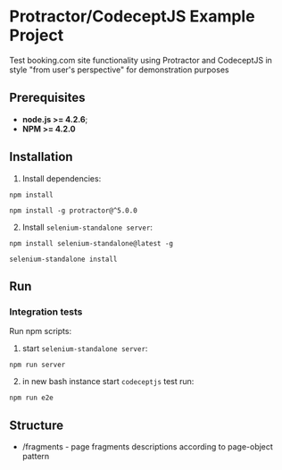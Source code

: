 # Protractor/CodeceptJS Example Project
Test booking.com site functionality using Protractor and CodeceptJS in style "from user's perspective" for demonstration purposes 

## Prerequisites
* **node.js >= 4.2.6**;
* **NPM >= 4.2.0**

## Installation
1. Install dependencies: 
```
npm install
```

```
npm install -g protractor@^5.0.0
```
2. Install `selenium-standalone server`:
```
npm install selenium-standalone@latest -g 
```
```
selenium-standalone install
```

## Run 

### Integration tests
Run npm scripts:

1. start `selenium-standalone server`:
```
npm run server
```
2. in new bash instance start `codeceptjs` test run:
```
npm run e2e
```
## Structure
* /fragments - page fragments descriptions according to page-object pattern
